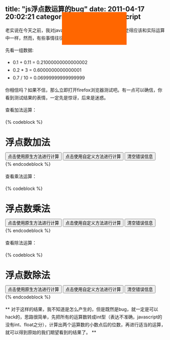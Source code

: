 title: "js浮点数运算的bug"
date: 2011-04-17 20:02:21
categories: 技术
tags: javascript
---

老实说在今天之前，我对javascript的浮点数运算毫无认识，觉得应该和实际运算中一样，然而，有些事情往往会出人意料。

先看一组数据:

- 0.1 + 0.11 = 0.21000000000000002
- 0.2 * 3 = 0.6000000000000001
- 0.7 / 10 = 0.06999999999999999

<!--more-->

你相信吗？如果不信，那么立即打开firefox浏览器测试吧。有一点可以确信，你看到测试结果的表情，一定先是惊讶，后来是迷惑。

查看加法运算：

{% codeblock %}
<!DOCTYPE html>
<html>
<head>
<meta http-equiv="Content-Type" content="text/html; charset=utf-8" />
<title>test</title>
<style type="text/css">
body{line-height:24px;padding-left:40px;}
#msg{position:absolute;width:270px;height:100px;border:1px solid #f60;left:500px;top:100px;background:#f60;color:#fff;font-weight:700;text-align:center;}
span{color:red;}
</style>
</head>
    
<body>
<h1>浮点数加法</h1>
<div id="msg"></div>
<button type="button" id="btn1">点击使用原生方法进行计算</button>
<button type="button" id="btn2">点击使用自定义方法进行计算</button>
<button type="button" id="btn3">清空错误信息</button>
<div id="runResult"></div>
<script type="text/javascript">
    var result = document.getElementById('runResult');
    var msg = document.getElementById('msg');
    var btn1 = document.getElementById('btn1');
    var btn2 = document.getElementById('btn2');
    var btn3 = document.getElementById('btn3');
    
    function mul(num1,num2){
        var reg = /\./i;
        if(!reg.test(num1) && !reg.test(num2)){
            return num1 * num2;
        }
        var len = 0, str1 = num1.toString(), str2 = num2.toString();
        if(str1.indexOf('.')>=0){
            len += str1.split('.')[1].length;
        }
        if(str2.indexOf('.')>=0){
            len += str2.split('.')[1].length;
        }
        return Number(str1.replace('.','')) * Number(str2.replace('.','')) / Math.pow(10,len)
    
　　} 
    
    function add(num1,num2){
        var reg = /\./i;
        if(!reg.test(num1) && !reg.test(num2)){
            return num1 * num2;
        }
        var r1 = 0, r2 = 0, m;
        var str1 = num1.toString(), str2 = num2.toString();
        if(str1.indexOf('.')>-1){
            r1 = str1.split('.')[1].length;
        }
        if(str2.indexOf('.')>-1){
            r2 = str2.split('.')[1].length;
        }
        m = Math.pow(10,Math.max(r1,r2));
        return (mul(num1,m) + mul(num2,m)) / m;
    }
        
    function ownMethod(){
        var falsemsg = null;
        var count = 0;
        var arr = new Array;
        for(var i=0;i<1000;i++){
            falsemsg = i/10 + i/100;
            if(falsemsg.toString().length>6){
                count++;
            }
            arr.push(i + '/10+' + i + '/100 值为：<span>' + falsemsg + '</span><br>');
        }
        result.innerHTML = arr.join('');
        msg.innerHTML = "利用原生方法进行1000次加法运算出现浮点数bug的次数为：" + count;
    };
    
    
    function myMethod(){
        var falsemsg = null;
        var count = 0;
        var arr = new Array;
        for(var i=0;i<1000;i++){
            falsemsg = add(i/10,i/100);
            if(falsemsg.toString().length>6){
                count++;
            }
            arr.push('add(' + i + '/10,' + i + '/100值为：<span>' + falsemsg + '</span><br>');
        }
        result.innerHTML = arr.join('');
        msg.innerHTML = "利用自定义方法进行1000次加法运算出现浮点数bug的次数为：" + count;
    }
    
    btn1.onclick = function(){
        result.innerHTML = '';
        msg.innerHTML = '';
        ownMethod();
    };
    
    btn2.onclick = function(){
        result.innerHTML = '';
        msg.innerHTML = '';
        myMethod();
    };
    
    btn3.onclick = function(){
        result.innerHTML = '';
        msg.innerHTML = '';
    };
        
</script>
</body>
</html>
{% endcodeblock %}

查看乘法运算：

{% codeblock %}
<!DOCTYPE html>
<html>
<head>
<meta http-equiv="Content-Type" content="text/html; charset=utf-8" />
<title>test</title>
<style type="text/css">
body{line-height:24px;padding-left:40px;}
#msg{position:absolute;width:200px;height:100px;border:1px solid #f60;left:400px;top:100px;background:#f60;color:#fff;font-weight:700;text-align:center;}
span{color:red;}
</style>
</head>
   
<body>
<h1>浮点数乘法</h1>
<div id="msg"></div>
<button type="button" id="btn1">点击使用原生方法进行计算</button>
<button type="button" id="btn2">点击使用自定义方法进行计算</button>
<button type="button" id="btn3">清空错误信息</button>
<div id="runResult"></div>
<script type="text/javascript">
    var result = document.getElementById('runResult');
    var msg = document.getElementById('msg');
    var btn1 = document.getElementById('btn1');
    var btn2 = document.getElementById('btn2');
    var btn3 = document.getElementById('btn3');
   
    function mul(num1,num2){
        var reg = /\./i;
        if(!reg.test(num1) && !reg.test(num2)){
            return num1 * num2;
        }
   
        var len = 0, str1 = num1.toString(), str2 = num2.toString();
        if(str1.indexOf('.')>=0){
            len += str1.split('.')[1].length;
        }
        if(str2.indexOf('.')>=0){
            len += str2.split('.')[1].length;
        }
        return Number(str1.replace('.','')) * Number(str2.replace('.','')) / Math.pow(10,len);
   
　　} 
   
    function ownMethod(){
        var falsemsg = null;
        var count = 0;
        var arr = new Array;
        for(var i=0;i<1000;i++){
            falsemsg = i/10*100;
            if(falsemsg.toString().length > 5){
                count++;
            }
            arr.push(i + '/10*100==<span>' + falsemsg + '</span><br>');
        }
        result.innerHTML = arr.join('');
        msg.innerHTML = "利用原生方法进行1000次乘法运算出现浮点数bug的次数为：" + count;
    };
       
   
    function myMethod(){
        var falsemsg = null;
        var count = 0;
        var arr = new Array;
        for(var i=0;i<1000;i++){
            falsemsg = mul(i/10,100);
            if(falsemsg.toString().length > 5){
                count++;
            }
            arr.push('mul(' + i + '/10,100)==<span>' + falsemsg + '</span><br>');
        }
           
        result.innerHTML = arr.join('');
        msg.innerHTML = "利用自定义方法进行1000次乘法运算出现浮点数bug的次数为：" + count;
    }
       
   
    btn1.onclick = function(){
        result.innerHTML = '';
        msg.innerHTML = '';
        ownMethod();
    };
   
    btn2.onclick = function(){
        result.innerHTML = '';
        msg.innerHTML = '';
        myMethod();
    };
   
    btn3.onclick = function(){
        result.innerHTML = '';
        msg.innerHTML = '';
    };
       
</script>
</body>
</html>
{% endcodeblock %}

查看除法运算：

{% codeblock %}
<!DOCTYPE html>
<html>
<head>
<meta http-equiv="Content-Type" content="text/html; charset=utf-8" />
<title>test</title>
<style type="text/css">
body{line-height:24px;padding-left:40px;}
#msg{position:absolute;width:200px;height:100px;border:1px solid #f60;left:400px;top:100px;background:#f60;color:#fff;font-weight:700;text-align:center;}
span{color:red;}
</style>
</head>
  
<body>
<h1>浮点数除法</h1>
<div id="msg"></div>
<button type="button" id="btn1">点击使用原生方法进行计算</button>
<button type="button" id="btn2">点击使用自定义方法进行计算</button>
<button type="button" id="btn3">清空错误信息</button>
<div id="runResult"></div>
<script type="text/javascript">
    var result = document.getElementById('runResult');
    var msg = document.getElementById('msg');
    var btn1 = document.getElementById('btn1');
    var btn2 = document.getElementById('btn2');
    var btn3 = document.getElementById('btn3');
  
    function mul(num1,num2){
        var reg = /\./i;
        if(!reg.test(num1) && !reg.test(num2)){
            return num1 * num2;
        }
        var len = 0, str1 = num1.toString(), str2 = num2.toString();
        if(str1.indexOf('.')>=0){
            len += str1.split('.')[1].length;
        }
        if(str2.indexOf('.')>=0){
            len += str2.split('.')[1].length;
        }
        return Number(str1.replace('.','')) * Number(str2.replace('.','')) / Math.pow(10,len)
  
　　} 
  
    function div(num1,num2){
        var reg = /\./i;
        if(!reg.test(num1) && !reg.test(num2)){
            return num1 * num2;
        }
        var len1 = 0, len2 = 0;
        var str1 = num1.toString(), str2 = num2.toString();
        //计算位数差
        if(str1.indexOf('.')>-1){
            len1 = str1.split('.')[1].length;
        }
        if(str2.indexOf('.')>-1){
            len2 = str2.split('.')[1].length;
        }
        return mul(Number(str1.replace('.','')) / Number(str2.replace('.','')),Math.pow(10,len2-len1)); 
    }
      
    function ownMethod(){
        var falsemsg = null;
        var count = 0;
        var arr = new Array;
        for(var i=0;i<1000;i++){
            falsemsg = i/10/10;
            if(falsemsg.toString().length > 5){
                count++;
            }
            arr.push(i + '/10/10==<span>' + falsemsg + '</span><br>');
        }
        result.innerHTML = arr.join('');
        msg.innerHTML = "利用原生方法进行1000次除法运算出现浮点数bug的次数为：" + count;
    };
  
  
    function myMethod(){
        var falsemsg = null;
        var count = 0;
        var arr = new Array;
        for(var i=0;i<1000;i++){
            falsemsg = div(i/10,10);
            if(falsemsg.toString().length > 5){
                count++;
            }
            arr.push('div(' + i + '/10,10)=<span>' + falsemsg + '</span><br>');
        }
        result.innerHTML = arr.join('');
        msg.innerHTML = "利用自定义方法进行1000次除法运算出现浮点数bug的次数为：" + count;
    }
  
    btn1.onclick = function(){
        result.innerHTML = '';
        msg.innerHTML = '';
        ownMethod();
    };
  
    btn2.onclick = function(){
        result.innerHTML = '';
        msg.innerHTML = '';
        myMethod();
    };
  
    btn3.onclick = function(){
        result.innerHTML = '';
        msg.innerHTML = '';
    };
      
</script>
</body>
</html>
{% endcodeblock %}

** 对于这样的结果，我不知道是怎么产生的，但是既然是bug，就一定是可以hack的，思路很简单，先把所有的运算数转成int型（表达不准确，javascript的没有int、float之分），计算出两个运算数的小数点后的位数，再进行适当的运算，就可以得到原始的我们期望看到的结果了。
**


